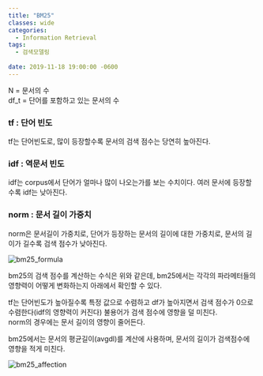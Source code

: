 ```yaml
---
title: "BM25"
classes: wide
categories:
  - Information Retrieval
tags:
  - 검색모델링
  
date: 2019-11-18 19:00:00 -0600
---
```





N = 문서의 수  
df_t = 단어를 포함하고 있는 문서의 수  

### tf : 단어 빈도
tf는 단어빈도로, 많이 등장할수록 문서의 검색 점수는 당연히 높아진다.  

### idf : 역문서 빈도
idf는 corpus에서 단어가 얼마나 많이 나오는가를 보는 수치이다. 여러 문서에 등장할수록 idf는 낮아진다.  

### norm : 문서 길이 가중치
norm은 문서길이 가중치로, 단어가 등장하는 문서의 길이에 대한 가중치로, 문서의 길이가 길수록 검색 점수가 낮아진다.  



![bm25_formula](https://www.popit.kr/wp-content/uploads/2016/11/bm25_formula-1.png)

bm25의 검색 점수를 계산하는 수식은 위와 같은데, bm25에서는 각각의 파라메터들의 영향력이 어떻게 변화하는지 아래에서 확인할 수 있다.  

tf는 단어빈도가 높아질수록 특정 값으로 수렴하고
df가 높아지면서 검색 점수가 0으로 수렴한다(idf의 영향력이 커진다) 불용어가 검색 점수에 영향을 덜 미친다.  
norm의 경우에는 문서 길이의 영향이 줄어든다.  

bm25에서는 문서의 평균길이(avgdl)를 계산에 사용하며, 문서의 길이가 검색점수에 영향을 적게 미친다.  

![bm25_affection](https://www.popit.kr/wp-content/uploads/2016/11/bm_25_tfidf_vs_bm25-1024x464.png)

